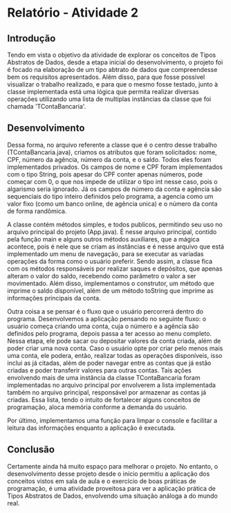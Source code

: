 # Relatório - Atividade 2

## Introdução

Tendo em vista o objetivo da atividade de explorar os conceitos de Tipos Abstratos de Dados,
desde a etapa inicial do desenvolvimento, o projeto foi é focado na elaboração de um tipo 
abtrato de dados que compreendesse bem os requisitos apresentados. Além disso, para que fosse
possível visualizar o trabalho realizado, e para que o mesmo fosse testado, junto à classe implementada
está uma lógica que permita realizar diversas operações utilizando uma lista de multiplas instâncias
da classe que foi chamada 'TContaBancaria'.

## Desenvolvimento

Dessa forma, no arquivo referente a classe que é o centro desse trabalho (TContaBancaria.java), 
criamos os atributos que foram solicitados: nome, CPF, número da agência, número da conta, e o saldo. Todos eles foram implementados privados.
Os campos de nome e CPF foram implementados com o tipo String, pois apesar do CPF conter apenas números, pode começar com 0,
o que nos impede de utilizar o tipo int nesse caso, pois o algarismo seria ignorado. Já os campos de número da conta e agência
são sequenciais do tipo inteiro definidos pelo programa, a agencia como um valor fixo (como um banco online, de agência unica) 
e o número da conta de forma randômica. 
    
A classe contém métodos simples, e todos publicos, permitindo seu uso no arquivo principal do projeto (App.java). É nesse arquivo principal, contido pela função main  e alguns outros métodos auxiliares, que a mágica acontece, pois é nele que se criam as instâncias e é nesse arquivo que está implementado um menu de navegação,          para se executar as variadas operações da forma como o usuário preferir. Sendo assim, a classe fica com os métodos responsáveis por realizar saques e depósitos, que apenas alteram o valor do saldo, recebendo como parâmetro o valor a ser movimentado. Além disso, implementamos o construtor, um método que imprime o saldo disponível, além de um método toString que imprime as informações principais da conta.

Outra coisa a se pensar é o fluxo que o usuário percorrerá dentro do programa. Desenvolvemos a aplicação pensando no seguinte fluxo: o usuário começa criando uma conta, cuja o número e a agência são definidos pelo programa, depois passa a ter acesso ao menu completo. Nessa etapa, ele pode sacar ou depositar valores da conta criada, além de poder criar uma nova conta. Caso o usuário opte por criar pelo menos mais uma conta, ele podera, então, realizar todas as operações disponíveis, isso inclui as já citadas, além de poder navegar entre as contas que já estão criadas e poder transferir valores para outras contas. Tais ações envolvendo mais de uma instância da classe TContaBancaria foram implementadas no arquivo principal por envolverem a lista implementada também no arquivo principal, responsável por armazenar as contas já criadas. Essa lista, tendo o intuito de fortalecer alguns conceitos de programação, aloca memória conforme a demanda do usuário.

Por último, implementamos uma função para limpar o console e facilitar a leitura das informações enquanto a aplicação é executada. 

## Conclusão

Certamente ainda há muito espaço para melhorar o projeto. No entanto, o desenvolvimento desse projeto desde o início permitiu a aplicação dos conceitos vistos em sala de aula e o exercício de boas práticas de programação, é uma atividade proveitosa para ver a aplicação prática de Tipos Abstratos de Dados, envolvendo uma situação análoga a do mundo real.
